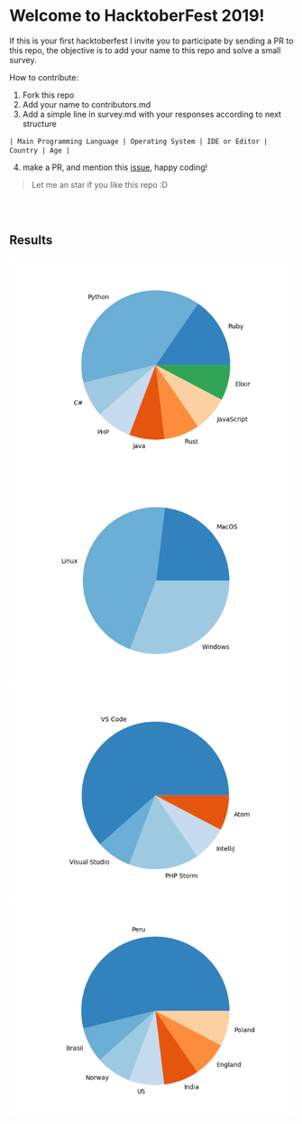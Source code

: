 # Welcome to HacktoberFest 2019!

If this is your first hacktoberfest I invite you to participate by sending a PR to this repo, the objective is to add your name to this repo and solve a small survey.

How to contribute:

1. Fork this repo
2. Add your name to contributors.md
3. Add a simple line in survey.md with your responses according to next structure

```
| Main Programming Language | Operating System | IDE or Editor | Country | Age | 
```

4. make a PR, and mention this [issue](https://github.com/joelibaceta/hacktoberfest-2019/issues/2),  happy coding!

> Let me an star if you like this repo :D


<br/><br/>

## Results

![Languages](/output/pie_01.png?random=1)
![Languages](/output/pie_11.png?random=1)
![Languages](/output/pie_21.png?random=1)
![Languages](/output/pie_31.png?random=1)